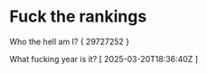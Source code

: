 # Fuck the rankings

Who the hell am I?
{ 29727252 }

What fucking year is it?
[ 2025-03-20T18:36:40Z ]
